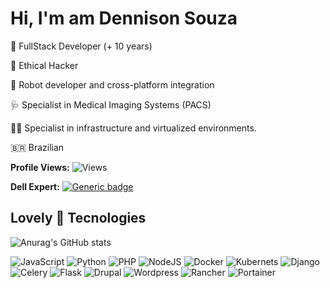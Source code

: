 # Hi, I'm am Dennison Souza

🥇 FullStack Developer (+ 10 years)

🔑 Ethical Hacker

🤖 Robot developer and cross-platform integration

🩺 Specialist in Medical Imaging Systems (PACS)

👨‍💻 Specialist in infrastructure and virtualized environments.

🇧🇷 Brazilian

__Profile Views:__ <img src="https://komarev.com/ghpvc/?username=dennisonsouza&color=blue" alt="Views" /></br>


__Dell Expert:__ [![Generic badge](https://img.shields.io/badge/-Dell%20Expert%20Elite-01122A?style=flat&logo=dell)](https://www.programaexpertnetwork.com.br/consultores-elite-certificados/dennison-souza-santos-id-17544/)


## Lovely 💓 Tecnologies
![Anurag's GitHub stats](https://github-readme-stats.vercel.app/api?username=dennisonsouza&show_icons=true)

![JavaScript](https://img.shields.io/badge/-JavaScript-01122A?style=flat&logo=javascript)
![Python](https://img.shields.io/badge/-Python-01122A?style=flat&logo=python)
![PHP](https://img.shields.io/badge/-PHP-01122A?style=flat&logo=php)
![NodeJS](https://img.shields.io/badge/-NodeJS-01122A?style=flat&logo=node.js)
![Docker](https://img.shields.io/badge/-Docker-01122A?style=flat&logo=docker)
![Kubernets](https://img.shields.io/badge/-Kubernets-01122A?style=flat&logo=kubernetes)
![Django](https://img.shields.io/badge/-Django-01122A?style=flat&logo=django)
![Celery](https://img.shields.io/badge/-Celery-01122A?style=flat&logo=celery)
![Flask](https://img.shields.io/badge/-Flask-01122A?style=flat&logo=flask)
![Drupal](https://img.shields.io/badge/-Drupal-01122A?style=flat&logo=drupal)
![Wordpress](https://img.shields.io/badge/-Wordpress-01122A?style=flat&logo=wordpress)
![Rancher](https://img.shields.io/badge/-Rancher-01122A?style=flat&logo=rancher)
![Portainer](https://img.shields.io/badge/-Portainer-01122A?style=flat&logo=portainer)




